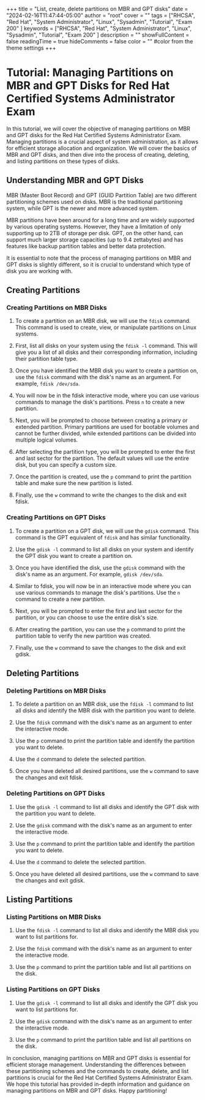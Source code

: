 +++
title = "List, create, delete partitions on MBR and GPT disks"
date = "2024-02-16T11:47:44-05:00"
author = "root"
cover = ""
tags = ["RHCSA", "Red Hat", "System Administrator", "Linux", "Sysadmin", "Tutorial", "Exam 200" ]
keywords = ["RHCSA", "Red Hat", "System Administrator", "Linux", "Sysadmin", "Tutorial", "Exam 200" ]
description = ""
showFullContent = false
readingTime = true
hideComments = false
color = "" #color from the theme settings
+++


# Tutorial: Managing Partitions on MBR and GPT Disks for Red Hat Certified Systems Administrator Exam

In this tutorial, we will cover the objective of managing partitions on MBR and GPT disks for the Red Hat Certified Systems Administrator Exam. Managing partitions is a crucial aspect of system administration, as it allows for efficient storage allocation and organization. We will cover the basics of MBR and GPT disks, and then dive into the process of creating, deleting, and listing partitions on these types of disks.

## Understanding MBR and GPT Disks

MBR (Master Boot Record) and GPT (GUID Partition Table) are two different partitioning schemes used on disks. MBR is the traditional partitioning system, while GPT is the newer and more advanced system.

MBR partitions have been around for a long time and are widely supported by various operating systems. However, they have a limitation of only supporting up to 2TB of storage per disk. GPT, on the other hand, can support much larger storage capacities (up to 9.4 zettabytes) and has features like backup partition tables and better data protection.

It is essential to note that the process of managing partitions on MBR and GPT disks is slightly different, so it is crucial to understand which type of disk you are working with.

## Creating Partitions

### Creating Partitions on MBR Disks

1. To create a partition on an MBR disk, we will use the `fdisk` command. This command is used to create, view, or manipulate partitions on Linux systems.

2. First, list all disks on your system using the `fdisk -l` command. This will give you a list of all disks and their corresponding information, including their partition table type.

3. Once you have identified the MBR disk you want to create a partition on, use the `fdisk` command with the disk's name as an argument. For example, `fdisk /dev/sda`.

4. You will now be in the fdisk interactive mode, where you can use various commands to manage the disk's partitions. Press `n` to create a new partition.

5. Next, you will be prompted to choose between creating a primary or extended partition. Primary partitions are used for bootable volumes and cannot be further divided, while extended partitions can be divided into multiple logical volumes.

6. After selecting the partition type, you will be prompted to enter the first and last sector for the partition. The default values will use the entire disk, but you can specify a custom size.

7. Once the partition is created, use the `p` command to print the partition table and make sure the new partition is listed.

8. Finally, use the `w` command to write the changes to the disk and exit fdisk.

### Creating Partitions on GPT Disks

1. To create a partition on a GPT disk, we will use the `gdisk` command. This command is the GPT equivalent of `fdisk` and has similar functionality.

2. Use the `gdisk -l` command to list all disks on your system and identify the GPT disk you want to create a partition on.

3. Once you have identified the disk, use the `gdisk` command with the disk's name as an argument. For example, `gdisk /dev/sda`.

4. Similar to fdisk, you will now be in an interactive mode where you can use various commands to manage the disk's partitions. Use the `n` command to create a new partition.

5. Next, you will be prompted to enter the first and last sector for the partition, or you can choose to use the entire disk's size.

6. After creating the partition, you can use the `p` command to print the partition table to verify the new partition was created.

7. Finally, use the `w` command to save the changes to the disk and exit gdisk.

## Deleting Partitions

### Deleting Partitions on MBR Disks

1. To delete a partition on an MBR disk, use the `fdisk -l` command to list all disks and identify the MBR disk with the partition you want to delete.

2. Use the `fdisk` command with the disk's name as an argument to enter the interactive mode.

3. Use the `p` command to print the partition table and identify the partition you want to delete.

4. Use the `d` command to delete the selected partition.

5. Once you have deleted all desired partitions, use the `w` command to save the changes and exit fdisk.

### Deleting Partitions on GPT Disks

1. Use the `gdisk -l` command to list all disks and identify the GPT disk with the partition you want to delete.

2. Use the `gdisk` command with the disk's name as an argument to enter the interactive mode.

3. Use the `p` command to print the partition table and identify the partition you want to delete.

4. Use the `d` command to delete the selected partition.

5. Once you have deleted all desired partitions, use the `w` command to save the changes and exit gdisk.

## Listing Partitions

### Listing Partitions on MBR Disks

1. Use the `fdisk -l` command to list all disks and identify the MBR disk you want to list partitions for.

2. Use the `fdisk` command with the disk's name as an argument to enter the interactive mode.

3. Use the `p` command to print the partition table and list all partitions on the disk.

### Listing Partitions on GPT Disks

1. Use the `gdisk -l` command to list all disks and identify the GPT disk you want to list partitions for.

2. Use the `gdisk` command with the disk's name as an argument to enter the interactive mode.

3. Use the `p` command to print the partition table and list all partitions on the disk.

In conclusion, managing partitions on MBR and GPT disks is essential for efficient storage management. Understanding the differences between these partitioning schemes and the commands to create, delete, and list partitions is crucial for the Red Hat Certified Systems Administrator Exam. We hope this tutorial has provided in-depth information and guidance on managing partitions on MBR and GPT disks. Happy partitioning!